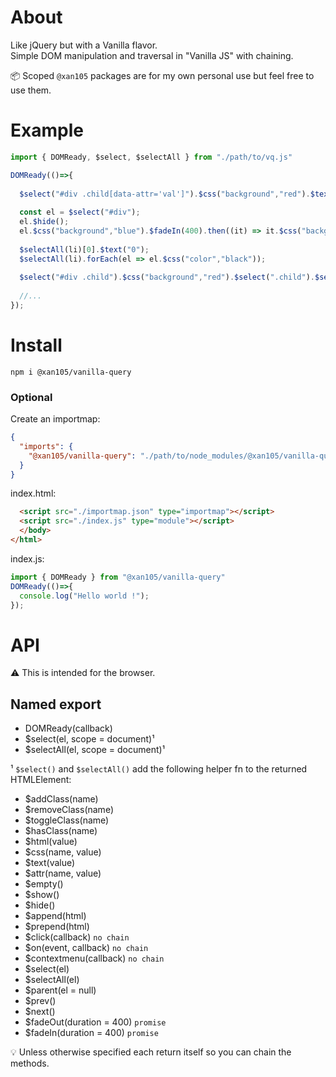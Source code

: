 About
=====

Like jQuery but with a Vanilla flavor.<br/>
Simple DOM manipulation and traversal in "Vanilla JS" with chaining.<br/>

📦 Scoped `@xan105` packages are for my own personal use but feel free to use them.

Example
=======

```js
import { DOMReady, $select, $selectAll } from "./path/to/vq.js"

DOMReady(()=>{
  
  $select("#div .child[data-attr='val']").$css("background","red").$text("Hello World");
  
  const el = $select("#div");
  el.$hide();
  el.$css("background","blue").$fadeIn(400).then((it) => it.$css("background","green"));
 
  $selectAll(li)[0].$text("0");
  $selectAll(li).forEach(el => el.$css("color","black"));
  
  $select("#div .child").$css("background","red").$select(".child").$selectAll("p");
  
  //...
});
```

Install
=======

```
npm i @xan105/vanilla-query
```

### Optional 

Create an importmap:

```json
{
  "imports": {
    "@xan105/vanilla-query": "./path/to/node_modules/@xan105/vanilla-query/dist/vq.min.js"
  }
}
```

index.html:

```html
  <script src="./importmap.json" type="importmap"></script>
  <script src="./index.js" type="module"></script>
  </body>
</html>
```

index.js:

```js
import { DOMReady } from "@xan105/vanilla-query"
DOMReady(()=>{ 
  console.log("Hello world !");
});
```

API
===

⚠️ This is intended for the browser.

## Named export

- DOMReady(callback)
- $select(el, scope = document)¹
- $selectAll(el, scope = document)¹

¹ `$select()` and `$selectAll()` add the following helper fn to the returned HTMLElement:

- $addClass(name)
- $removeClass(name)
- $toggleClass(name)
- $hasClass(name)
- $html(value)
- $css(name, value)
- $text(value)
- $attr(name, value)
- $empty()
- $show()
- $hide()
- $append(html)
- $prepend(html)
- $click(callback) `no chain`
- $on(event, callback) `no chain`
- $contextmenu(callback) `no chain`
- $select(el)
- $selectAll(el)
- $parent(el = null)
- $prev()
- $next()
- $fadeOut(duration = 400) `promise`
- $fadeIn(duration = 400) `promise`

💡 Unless otherwise specified each return itself so you can chain the methods.